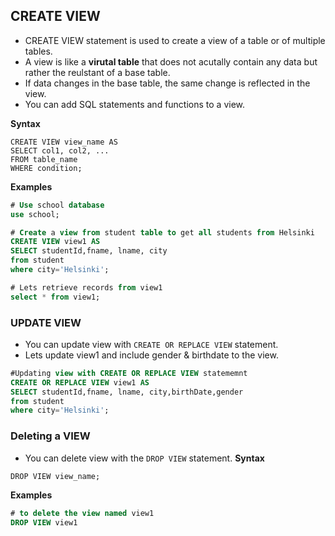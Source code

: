 ## CREATE VIEW
- CREATE VIEW statement is used to create a view  of a table or of multiple tables. 
- A view is like a **virutal table** that does not acutally contain any data but rather the reulstant of a base table. 
- If data changes in the base table, the same change is reflected in the view. 
- You can add SQL statements and functions to a view. 

**Syntax**
```
CREATE VIEW view_name AS
SELECT col1, col2, ...
FROM table_name
WHERE condition;
```
**Examples**
```sql
# Use school database
use school;

# Create a view from student table to get all students from Helsinki
CREATE VIEW view1 AS
SELECT studentId,fname, lname, city 
from student
where city='Helsinki';

# Lets retrieve records from view1
select * from view1;

```

### UPDATE VIEW
- You can update view with `CREATE OR REPLACE VIEW` statement. 
- Lets update view1 and include gender & birthdate to the view.

```sql
#Updating view with CREATE OR REPLACE VIEW statememnt
CREATE OR REPLACE VIEW view1 AS
SELECT studentId,fname, lname, city,birthDate,gender 
from student
where city='Helsinki';
```

### Deleting a VIEW
- You can delete view with the `DROP VIEW` statement. 
**Syntax**
```
DROP VIEW view_name;
```
**Examples**

```sql
# to delete the view named view1
DROP VIEW view1
```